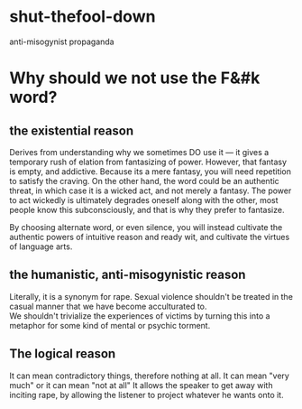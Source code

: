 # shut-thefool-down
anti-misogynist propaganda

Why should we not use the F&#k word?
=====================================

the existential reason
------------------------
Derives from understanding why we sometimes DO use it &mdash; it gives a temporary rush of elation from fantasizing of power.  However, that fantasy is empty, and addictive.   Because its a mere fantasy, you will need repetition to satisfy the craving.  On the other hand, the word could be an authentic threat, in which case it is a wicked act, and not merely a fantasy.  The power to act wickedly is ultimately degrades oneself along with the other, most people know this subconsciously, and that is why they prefer to fantasize.  

By choosing alternate word, or even silence, you will instead cultivate the authentic powers of intuitive reason and ready wit, and cultivate the virtues of language arts.

the humanistic, anti-misogynistic reason
----------------------------------------

Literally, it is a synonym for rape.  Sexual violence shouldn't be treated in the casual manner that we have become acculturated to.  
We shouldn't trivialize the experiences of victims by turning this into a metaphor for some kind of mental or psychic torment.


The logical reason
------------------
It can mean contradictory things, therefore nothing at all.  It can mean "very much" or it can mean "not at all"
It allows the speaker to get away with inciting rape, by allowing the listener to project whatever he wants onto it.
